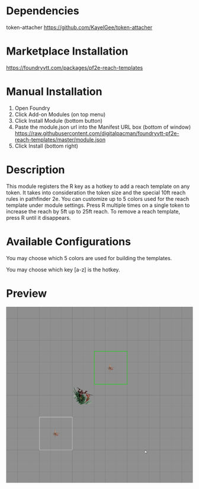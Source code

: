 # Dependencies

token-attacher https://github.com/KayelGee/token-attacher

# Marketplace Installation

https://foundryvtt.com/packages/pf2e-reach-templates

# Manual Installation

1. Open Foundry
2. Click Add-on Modules (on top menu)
3. Click Install Module (bottom button)
4. Paste the module.json url into the Manifest URL box (bottom of window)
https://raw.githubusercontent.com/digitalpacman/foundryvtt-pf2e-reach-templates/master/module.json
5. Click Install (bottom right)

# Description

This module registers the R key as a hotkey to add a reach template on any token.
It takes into consideration the token size and the special 10ft reach rules in pathfinder 2e.
You can customize up to 5 colors used for the reach template under module settings.
Press R multiple times on a single token to increase the reach by 5ft up to 25ft reach.
To remove a reach template, press R until it disappears.

# Available Configurations

You may choose which 5 colors are used for building the templates.

You may choose which key [a-z] is the hotkey.

# Preview 

![Reach Template Preview](https://github.com/digitalpacman/foundryvtt-pf2e-reach-templates/raw/master/example/large-biloko.gif)

